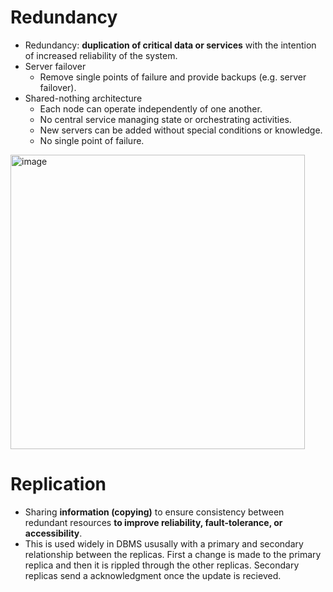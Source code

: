 Redundancy
====

- Redundancy: **duplication of critical data or services** with the intention of increased reliability of the system.
- Server failover
  - Remove single points of failure and provide backups (e.g. server failover).
- Shared-nothing architecture
  - Each node can operate independently of one another.
  - No central service managing state or orchestrating activities.
  - New servers can be added without special conditions or knowledge.
  - No single point of failure.

<img width="471" alt="image" src="https://user-images.githubusercontent.com/5825394/136712724-742be116-49e2-4666-a429-fcd9feb33c19.png">

Replication
===
- Sharing **information (copying)** to ensure consistency between redundant resources **to improve reliability, fault-tolerance, or accessibility**.
- This is used widely in DBMS ususally with a primary and secondary relationship between the replicas. First a change is made to the primary replica and then it is rippled through the other replicas. Secondary replicas send a acknowledgment once the update is recieved.

